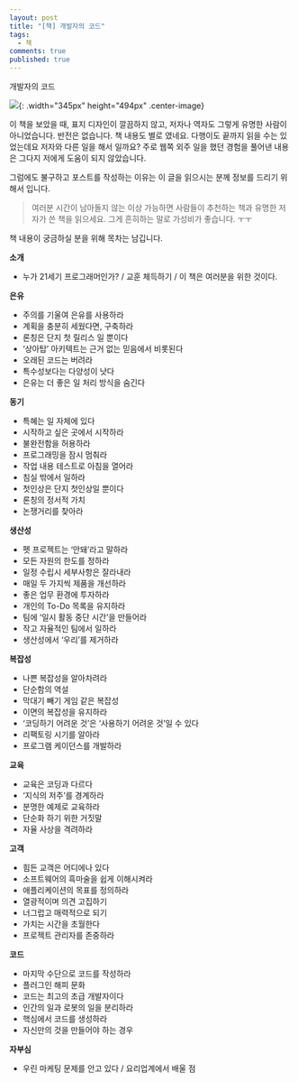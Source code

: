 ```yaml
---
layout: post
title: "[책] 개발자의 코드"
tags: 
  - 책
comments: true
published: true
---
```

개발자의 코드

![](https://lh3.googleusercontent.com/R0DwutwUJf7N8qBRNaWAhauNnvbujn9bsLeW5jFDaZLzJyjqpiXkIXzgwQ3kVPdUm8iQc3Gz_g9cibl5Reg=w1000-no-tmp.jpg){: .width="345px" height="494px" .center-image}

이 책을 보았을 때, 표지 디자인이 깔끔하지 않고, 저자나 역자도 그렇게 유명한 사람이 아니었습니다. 
반전은 없습니다. 책 내용도 별로 였네요. 다행이도 끝까지 읽을 수는 있었는데요 저자와 다른 일을 해서 일까요? 주로 웹쪽 외주 일을 했던 경험을 풀어낸 내용은 그다지 저에게 도움이 되지 않았습니다.

그럼에도 불구하고 포스트를 작성하는 이유는 이 글을 읽으시는 분께 정보를 드리기 위해서 입니다.

> 여러분 시간이 남아돌지 않는 이상 가능하면 사람들이 추천하는 책과 유명한 저자가 쓴 책을 읽으세요. 그게 흔히하는 말로 가성비가 좋습니다. ㅜㅜ

책 내용이 궁금하실 분을 위해 목차는 남깁니다.

**소개**

* 누가 21세기 프로그래머인가? / 교훈 체득하기 / 이 책은 여러분을 위한 것이다.

**은유**

* 주의를 기울여 은유를 사용하라
* 계획을 충분히 세웠다면, 구축하라
* 론칭은 단지 첫 릴리스 일 뿐이다
* ‘상아탑’ 아키텍트는 근거 없는 믿음에서 비롯된다
* 오래된 코드는 버려라
* 특수성보다는 다양성이 낫다
* 은유는 더 좋은 일 처리 방식을 숨긴다

**동기**

* 특혜는 일 자체에 있다
* 시작하고 싶은 곳에서 시작하라
* 불완전함을 허용하라
* 프로그래밍을 잠시 멈춰라
* 작업 내용 테스트로 아침을 열어라
* 침실 밖에서 일하라
* 첫인상은 단지 첫인상일 뿐이다
* 론칭의 정서적 가치
* 논쟁거리를 찾아라

**생산성**

* 펫 프로젝트는 ‘안돼’라고 말하라
* 모든 자원의 한도를 정하라
* 일정 수립시 세부사항은 잘라내라
* 매일 두 가지씩 제품을 개선하라
* 좋은 업무 환경에 투자하라
* 개인의 To-Do 목록을 유지하라
* 팀에 ‘일시 활동 중단 시간’을 만들어라
* 작고 자율적인 팀에서 일하라
* 생산성에서 ‘우리’를 제거하라

**복잡성**

* 나쁜 복잡성을 알아차려라
* 단순함의 역설
* 막대기 빼기 게임 같은 복잡성
* 이면의 복잡성을 유지하라
* ‘코딩하기 어려운 것’은 ‘사용하기 어려운 것’일 수 있다
* 리팩토링 시기를 알아라
* 프로그램 케이던스를 개발하라
 
**교육**

* 교육은 코딩과 다르다
* ‘지식의 저주’를 경계하라
* 분명한 예제로 교육하라
* 단순화 하기 위한 거짓말
* 자율 사상을 격려하라

**고객**

* 힘든 교객은 어디에나 있다
* 소프트웨어의 흑마술을 쉽게 이해시켜라
* 애플리케이션의 목표를 정의하라
* 열광적이며 의견 고집하기
* 너그럽고 매력적으로 되기
* 가치는 시간을 초월한다
* 프로젝트 관리자를 존중하라

**코드**

* 마지막 수단으로 코드를 작성하라
* 플러그인 해피 문화
* 코드는 최고의 초급 개발자이다
* 인간의 일과 로봇의 일을 분리하라
* 핵심에서 코드를 생성하라
* 자신만의 것을 만들어야 하는 경우

**자부심**

* 우린 마케팅 문제를 안고 있다 / 요리업계에서 배울 점